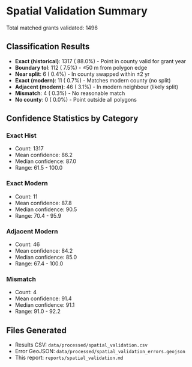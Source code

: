 # Spatial Validation Summary

Total matched grants validated: 1496

## Classification Results

- **Exact (historical)**: 1317 ( 88.0%) - Point in county valid for grant year
- **Boundary tol**:        112 (  7.5%) - ≤50 m from polygon edge
- **Near split**:            6 (  0.4%) - In county swapped within ±2 yr
- **Exact (modern)**:       11 (  0.7%) - Matches modern county (no split)
- **Adjacent (modern)**:    46 (  3.1%) - In modern neighbour (likely split)
- **Mismatch**:              4 (  0.3%) - No reasonable match
- **No county**:             0 (  0.0%) - Point outside all polygons

## Confidence Statistics by Category

### Exact Hist
- Count: 1317
- Mean confidence: 86.2
- Median confidence: 87.0
- Range: 61.5 - 100.0

### Exact Modern
- Count: 11
- Mean confidence: 87.8
- Median confidence: 90.5
- Range: 70.4 - 95.9

### Adjacent Modern
- Count: 46
- Mean confidence: 84.2
- Median confidence: 85.0
- Range: 67.4 - 100.0

### Mismatch
- Count: 4
- Mean confidence: 91.4
- Median confidence: 91.1
- Range: 91.0 - 92.2

## Files Generated

- Results CSV: `data/processed/spatial_validation.csv`
- Error GeoJSON: `data/processed/spatial_validation_errors.geojson`
- This report: `reports/spatial_validation.md`